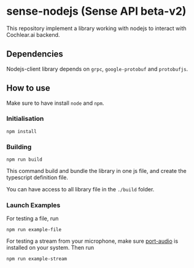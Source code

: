 # sense-nodejs (Sense API beta-v2)

This repository implement a library working with nodejs to interact with Cochlear.ai backend.


## Dependencies 

Nodejs-client library depends on `grpc`, `google-protobuf` and `protobufjs`.


## How to use

Make sure to have install `node` and `npm`.

### Initialisation

```
npm install
```

### Building

```
npm run build
```

This command build and bundle the library in one js file, and create the typescript definition file.

You can have access to all library file in the `./build` folder.

### Launch Examples

For testing a file, run 
```
npm run example-file
```

For testing a stream from your microphone, make sure  [port-audio](http://www.portaudio.com/) is installed on your system.
Then run 
```
npm run example-stream
```
